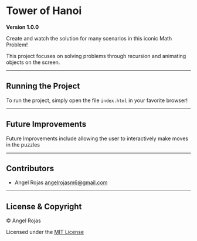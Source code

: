 # Tower of Hanoi

**Version 1.0.0**

Create and watch the solution for many scenarios in this iconic Math Problem!

This project focuses on solving problems through recursion and animating objects on the screen.

---

## Running the Project

To run the project, simply open the file `index.html` in your favorite browser!

---

## Future Improvements

Future Improvements include allowing the user to interactively make moves in the puzzles

---

## Contributors

-  Angel Rojas <angelrojasm6@gmail.com>

---

## License & Copyright

&copy; Angel Rojas

Licensed under the [MIT License](LICENSE)
